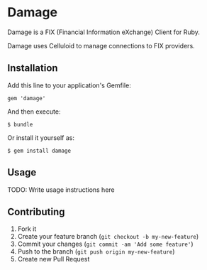 # Damage

Damage is a FIX (Financial Information eXchange) Client for Ruby.

Damage uses Celluloid to manage connections to FIX providers.

## Installation

Add this line to your application's Gemfile:

    gem 'damage'

And then execute:

    $ bundle

Or install it yourself as:

    $ gem install damage

## Usage

TODO: Write usage instructions here

## Contributing

1. Fork it
2. Create your feature branch (`git checkout -b my-new-feature`)
3. Commit your changes (`git commit -am 'Add some feature'`)
4. Push to the branch (`git push origin my-new-feature`)
5. Create new Pull Request
